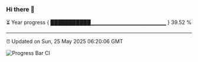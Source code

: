 ### Hi there 👋

⏳ Year progress { ███████████▁▁▁▁▁▁▁▁▁▁▁▁▁▁▁▁▁▁▁ } 39.52 %

---

⏰ Updated on Sun, 25 May 2025 06:20:06 GMT

![Progress Bar CI](https://github.com/liununu/liununu/workflows/Progress%20Bar%20CI/badge.svg)
